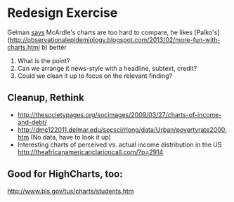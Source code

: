 # Redesign Exercise

Gelman [says](http://andrewgelman.com/2013/03/17/the-disappearing-or-non-disappearing-middle-class/) McArdle's charts are too hard to compare, he likes [Palko's](http://observationalepidemiology.blogspot.com/2013/02/more-fun-with-charts.html b) better 


1) What is the point?   
2) Can we arrange it news-style with a headline, subtext, credit?  
3) Could we clean it up to focus on the relevant finding? 

## Cleanup, Rethink

* http://thesocietypages.org/socimages/2009/03/27/charts-of-income-and-debt/  
* http://dmc122011.delmar.edu/socsci/rlong/data/Urban/povertyrate2000.htm (No data, have to look it up)
* Interesting charts of perceived vs. actual income distribution in the US http://theafricanamericanclarioncall.com/?p=2914



## Good for HighCharts, too:

http://www.bls.gov/tus/charts/students.htm
